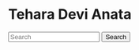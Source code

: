 <div class="container">
      <h1>Tehara Devi Anata</h1>
      <div class="searchContainer">
        <input
          class="inputField"
          id="searchField"
          placeholder="Search"
          type="text"
        />
        <button id="searchBtn">Search</button>
      </div>
      <div id="weatherContainer">
        <h2 id="Artist Statement"></h2>
        <p id="Bio"></p>
        <p id="CV"></p>
      </div>
      <p id="errorMessage"></p>
    </div>
    <script src="script.js"></script>
